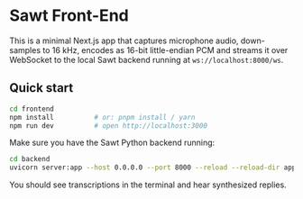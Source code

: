 # Sawt Front-End

This is a minimal Next.js app that captures microphone audio, down-samples to 16 kHz, encodes as 16-bit little-endian PCM and streams it over WebSocket to the local Sawt backend running at `ws://localhost:8000/ws`.

## Quick start

```bash
cd frontend
npm install          # or: pnpm install / yarn
npm run dev          # open http://localhost:3000
```

Make sure you have the Sawt Python backend running:

```bash
cd backend
uvicorn server:app --host 0.0.0.0 --port 8000 --reload --reload-dir app
```

You should see transcriptions in the terminal and hear synthesized replies. 
